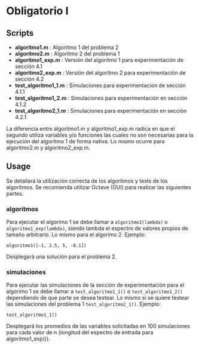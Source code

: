 # Obligatorio I

## Scripts
- **algoritmo1.m** : Algoritmo 1 del problema 2
- **algoritmo2.m** : Algoritmo 2 del problema 1
- **algoritmo1_exp.m** : Versión del algoritmo 1 para experimentación de sección 4.1
- **algoritmo2_exp.m** : Versión del algoritmo 2 para experimentación de sección 4.2
- **test_algoritmo1_1.m** : Simulaciones para experimentacion de sección 4.1.1
- **test_algoritmo1_2.m** : Simulaciones para experimentación en sección 4.1.2
- **test_algoritmo2_1.m** : Simulaciones para experimentación en sección 4.2.1

La diferencia entre algoritmo1.m y algoritmo1_exp.m radica en que el segundo utiliza variables y/o funciones las cuales no son necesarias para la ejecución del algoritmo 1 de forma nativa.
Lo mismo ocurre para algoritmo2.m y algoritmo2_exp.m.

## Usage
Se detallará la utilización correcta de los algoritmos y tests de los algoritmos. Se recomienda utilizar Octave (GUI) para realizar las siguientes partes.

### algoritmos
Para ejecutar el algorimo 1 se debe llamar a `algoritmo1(lambda)` o `algoritmo1_exp(lambda)`, siendo lambda el espectro de valores propios de tamaño arbitrario. Lo mismo para el algorimo 2.
Ejemplo:
```
algoritmo1([-1, 2.5, 5, -0.1])
```
Desplegará una solución para el problema 2.
### simulaciones
Para ejecutar las simulaciones de la sección de experimentación para el algorimo 1 se debe llamar a `test_algoritmo1_1()` o `test_algoritmo1_2()` dependiendo de que parte se desea testear. Lo mismo si se quiere testear las simulaciones del problema 1 `test_algoritmo2_1()`. Ejemplo:
```
test_algoritmo1_1()
```
Desplegará los promedios de las variables solicitadas en 100 simulaciones para cada valor de n (longitud del espectro de entrada para algoritmo1_exp()).

